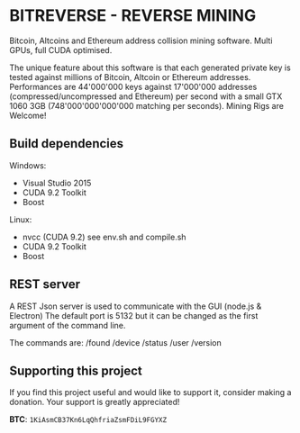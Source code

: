 # BITREVERSE - REVERSE MINING
Bitcoin, Altcoins and Ethereum address collision mining software.
Multi GPUs, full CUDA optimised.

The unique feature about this software is that each generated private key is tested against millions of Bitcoin, Altcoin or Ethereum addresses. Performances are 44'000'000 keys against 17'000'000 addresses (compressed/uncompressed and Ethereum) per second with a small GTX 1060 3GB (748'000'000'000'000 matching per seconds). Mining Rigs are Welcome!

## Build dependencies

Windows:
  - Visual Studio 2015
  - CUDA 9.2 Toolkit
  - Boost

Linux:
  - nvcc (CUDA 9.2) see env.sh and compile.sh
  - CUDA 9.2 Toolkit
  - Boost

## REST server

A REST Json server is used to communicate with the GUI (node.js & Electron) The default port is 5132 but it can be changed as the first argument of the command line.

The commands are:
			/found
			/device
			/status
			/user
      /version

## Supporting this project

If you find this project useful and would like to support it, consider making a donation. Your support is greatly appreciated!

**BTC**: `1KiAsmCB37Kn6LqQhfriaZsmFDiL9FGYXZ`
